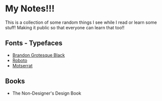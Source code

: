 My Notes!!!
==================================

This is a collection of some random things I see while I read or learn some stuff! Making it public so that everyone can learn that too!!

## Fonts - Typefaces
  - [Brandon Grotesque Black](https://fonts.adobe.com/fonts/brandon-grotesque#details-section)
  - [Roboto](https://fonts.google.com/?selection.family=Roboto&query=ar)
  - [Motserrat](https://fonts.google.com/specimen/Montserrat)
  
## Books
  - The Non-Designer's Design Book
